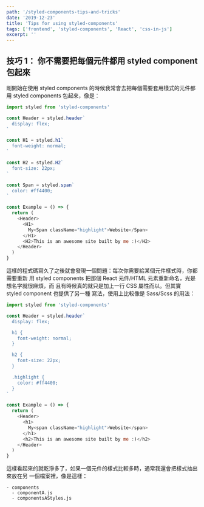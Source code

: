 ```yaml
---
path: '/styled-components-tips-and-tricks'
date: '2019-12-23'
title: 'Tips for using styled-components'
tags: ['frontend', 'styled-components', 'React', 'css-in-js']
excerpt: ''
---
```


## 技巧 1： 你不需要把每個元件都用 styled component 包起來

剛開始在使用 styled components 的時候我常會去把每個需要套用樣式的元件都用 styled
components 包起來，像是：

```js
import styled from 'styled-components'

const Header = styled.header`
  display: flex;
`

const H1 = styled.h1`
  font-weight: normal;
`

const H2 = styled.H2`
  font-size: 22px;
`

const Span = styled.span`
  color: #ff4400;
`

const Example = () => {
  return (
    <Header>
      <H1>
        My<Span className="highlight">Website</Span>
      </H1>
      <H2>This is an awesome site built by me :)</H2>
    </Header>
  )
}
```

這樣的程式碼寫久了之後就會發現一個問題：每次你需要給某個元件樣式時，你都需要重新
用 styled components 把那個 React 元件/HTML 元素重新命名，光是想名字就很麻煩，而
且有時候真的就只是加上一行 CSS 屬性而以。但其實 styled component 也提供了另一種
寫法，使用上比較像是 Sass/Scss 的用法：

```js
import styled from 'styled-components'

const Header = styled.header`
  display: flex;

  h1 {
    font-weight: normal;
  }

  h2 {
    font-size: 22px;
  }

  .highlight {
    color: #ff4400;
  }
`

const Example = () => {
  return (
    <Header>
      <h1>
        My<span className="highlight">Website</span>
      </h1>
      <h2>This is an awesome site built by me :)</h2>
    </Header>
  )
}
```

這樣看起來的就乾淨多了，如果一個元件的樣式比較多時，通常我還會把樣式抽出來放在另
一個檔案裡，像是這樣：

```
- components
  - componentA.js
  - componentsAStyles.js
```
